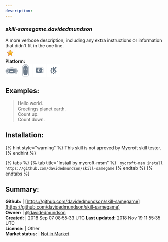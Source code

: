 ```yaml
---
description: 
---
```


### _skill-samegame.davidedmundson_  
A more verbose description, including any extra instructions or
information that didn't fit in the one line.  
![](../.gitbook/assets/star.png)  
**Platform:**  
 ![Mark I](../.gitbook/assets/mark-1-icon.png)  ![Mark II](../.gitbook/assets/mark-2-icon.png)  ![Picroft](../.gitbook/assets/picroft-icon.png)  ![plasmoid](../.gitbook/assets/kde.png)   
## Examples:  
> Hello world.  
> Greetings planet earth.  
> Count up.  
> Count down.  
  
## Installation:  
{% hint style="warning" %}
This skill is not aproved by Mycroft skill tester.
{% endhint %}
    
{% tabs %}
{% tab title="Install by mycroft-msm" %}
``` mycroft-msm install https://github.com/davidedmundson/skill-samegame```
{% endtab %}
  {% endtabs %}
    
## Summary:  
**Github:** | [https://github.com/davidedmundson/skill-samegame](https://github.com/davidedmundson/skill-samegame)  
**Owner:** | [@davidedmundson](https://github.com/davidedmundson)  
**Created:** | 2018 Sep 07 08:55:33 UTC  **Last updated:** 2018 Nov 19 11:55:35 UTC  
**License:** | Other  
**Market status:** | [Not in Market](https://market.mycroft.ai/skill/)  
